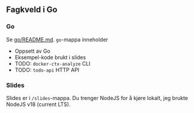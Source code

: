 ## Fagkveld i Go

### Go

Se [go/README.md](/go/README.md). `go`-mappa inneholder

* Oppsett av Go
* Eksempel-kode brukt i slides
* TODO: `docker-ctx-analyze` CLI
* TODO: `todo-api` HTTP API

### Slides

Slides er i `/slides`-mappa. Du trenger NodeJS for å kjøre lokalt, jeg brukte NodeJS v18 (current LTS).
